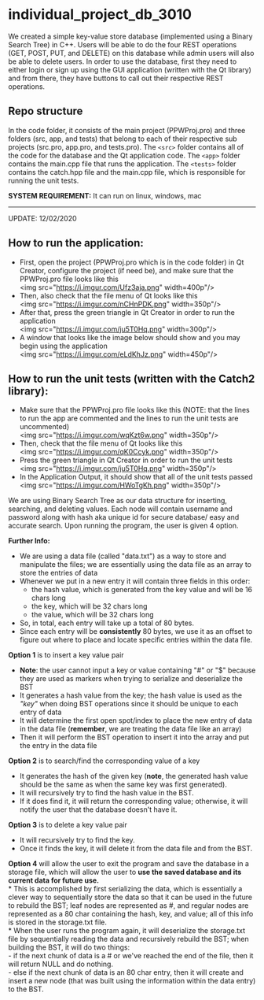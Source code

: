 # individual_project_db_3010
We created a simple key-value store database (implemented using a Binary Search Tree) in C++. Users will be able to do the four REST operations (GET, POST, PUT, and DELETE) on this database while admin users will also be able to delete users. In order to use the database, first they need to either login or sign up using the GUI application (written with the Qt library) and from there, they have buttons to call out their respective REST operations.  

## Repo structure  
In the code folder, it consists of the main project (PPWProj.pro) and three folders (src, app, and tests) that belong to each of their respective sub projects (src.pro, app.pro, and tests.pro). The `<src>` folder contains all of the code for the database and the Qt application code. The `<app>` folder contains the main.cpp file that runs the application. The `<tests>` folder contains the catch.hpp file and the main.cpp file, which is responsible for running the unit tests.  

**SYSTEM REQUIREMENT:** It can run on linux, windows, mac  

****************************************
UPDATE: 12/02/2020

## How to run the application:  
- First, open the project (PPWProj.pro which is in the code folder) in Qt Creator, configure the project (if need be), and make sure that the PPWProj.pro file looks like this  
<img src="https://i.imgur.com/Ufz3aja.png" width=400p"/>
- Then, also check that the file menu of Qt looks like this  
<img src="https://i.imgur.com/nCHnPDK.png" width=350p"/>
- After that, press the green triangle in Qt Creator in order to run the application  
<img src="https://i.imgur.com/ju5T0Hq.png" width=300p"/>
- A window that looks like the image below should show and you may begin using the application  
<img src="https://i.imgur.com/eLdKhJz.png" width=450p"/>

## How to run the unit tests (written with the Catch2 library):  
- Make sure that the PPWProj.pro file looks like this (NOTE: that the lines to run the app are commented and the lines to run the unit tests are uncommented)  
<img src="https://i.imgur.com/wqKzt6w.png" width=350p"/>
- Then, check that the file menu of Qt looks like this  
<img src="https://i.imgur.com/qK0Ccyk.png" width=350p"/>
- Press the green triangle in Qt Creator in order to run the unit tests  
<img src="https://i.imgur.com/ju5T0Hq.png" width=350p"/>
- In the Application Output, it should show that all of the unit tests passed    
<img src="https://i.imgur.com/HWoTgKh.png" width=350p"/>
  
We are using Binary Search Tree as our data structure for inserting, searching, and deleting values. Each node will contain username and password along with hash aka unique id for secure database/ easy and accurate search. Upon running the program, the user is given 4 option. 

**Further Info:**
- We are using a data file (called "data.txt") as a way to store and manipulate the files; we are essentially using the data file as an array to store the entries of data 
- Whenever we put in a new entry it will contain three fields in this order:
  - the hash value, which is generated from the key value and will be 16 chars long
  - the key, which will be 32 chars long
  - the value, which will be 32 chars long
- So, in total, each entry will take up a total of 80 bytes.
- Since each entry will be **consistently** 80 bytes, we use it as an offset to figure out where to place and locate specific entries within the data file.

**Option 1** is to insert a key value pair
  - **Note**: the user cannot input a key or value containing "#" or "$" because they are used as markers when trying to serialize and deserialize the BST
  - It generates a hash value from the key; the hash value is used as the *"key"* when doing BST operations since it should be unique to each entry of data
  - It will determine the first open spot/index to place the new entry of data in the data file (**remember**, we are treating the data file like an array) 
  - Then it will perform the BST operation to insert it into the array and put the entry in the data file 
  
**Option 2** is to search/find the corresponding value of a key
  - It generates the hash of the given key (**note**, the generated hash value should be the same as when the same key was first generated).
  - It will recursively try to find the hash value in the BST.
  - If it does find it, it will return the corresponding value; otherwise, it will notify the user that the database doesn't have it.

**Option 3** is to delete a key value pair
  - It will recursively try to find the key.
  - Once it finds the key, it will delete it from the data file and from the BST.

**Option 4** will allow the user to exit the program and save the database in a storage file, which will allow the user to **use the saved database and its current data for future use.**  
    * This is accomplished by first serializing the data, which is essentially a clever way to sequentially store the data so that it can be used in the future to rebuild the BST; leaf nodes are represented as #, and regular nodes are represented as a 80 char containing the hash, key, and value; all of this info is stored in the storage.txt file.  
    * When the user runs the program again, it will deserialize the storage.txt file by sequentially reading the data and recursively rebuild the BST; when building the BST, it will do two things:  
      - if the next chunk of data is a # or we've reached the end of the file, then it will return NULL and do nothing.  
      - else if the next chunk of data is an 80 char entry, then it will create and insert a new node (that was built using the information within the data entry) to the BST.  



